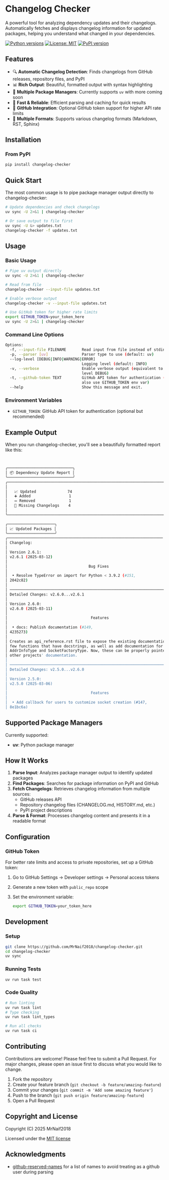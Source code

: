 # Changelog Checker

A powerful tool for analyzing dependency updates and their changelogs. Automatically fetches and displays changelog information for updated packages, helping you understand what changed in your dependencies.

[![Python versions](https://img.shields.io/pypi/pyversions/changelog-checker?style=flat-square)](https://pypi.python.org/pypi/)
[![License: MIT](https://img.shields.io/badge/License-MIT-yellow.svg)](https://opensource.org/licenses/MIT)
[![PyPI version](https://img.shields.io/pypi/v/changelog-checker.svg?style=flat-square)](https://pypi.python.org/pypi/changelog-checker)

## Features

- 🔍 **Automatic Changelog Detection**: Finds changelogs from GitHub releases, repository files, and PyPI
- 📊 **Rich Output**: Beautiful, formatted output with syntax highlighting
- 🔧 **Multiple Package Managers**: Currently supports `uv` with more coming soon
- 🚀 **Fast & Reliable**: Efficient parsing and caching for quick results
- 🔐 **GitHub Integration**: Optional GitHub token support for higher API rate limits
- 📝 **Multiple Formats**: Supports various changelog formats (Markdown, RST, Sphinx)

## Installation

### From PyPI

```bash
pip install changelog-checker
```

## Quick Start

The most common usage is to pipe package manager output directly to changelog-checker:

```bash
# Update dependencies and check changelogs
uv sync -U 2>&1 | changelog-checker

# Or save output to file first
uv sync -U &> updates.txt
changelog-checker -f updates.txt
```

## Usage

### Basic Usage

```bash
# Pipe uv output directly
uv sync -U 2>&1 | changelog-checker

# Read from file
changelog-checker --input-file updates.txt

# Enable verbose output
changelog-checker -v --input-file updates.txt

# Use GitHub token for higher rate limits
export GITHUB_TOKEN=your_token_here
uv sync -U 2>&1 | changelog-checker
```

### Command Line Options

```bash
Options:
  -f, --input-file FILENAME       Read input from file instead of stdin
  -p, --parser [uv]               Parser type to use (default: uv)
  --log-level [DEBUG|INFO|WARNING|ERROR]
                                  Logging level (default: INFO)
  -v, --verbose                   Enable verbose output (equivalent to --log-
                                  level DEBUG)
  -t, --github-token TEXT         GitHub API token for authentication (can
                                  also use GITHUB_TOKEN env var)
  --help                          Show this message and exit.               Show this message and exit
```

### Environment Variables

- `GITHUB_TOKEN`: GitHub API token for authentication (optional but recommended)

## Example Output

When you run changelog-checker, you'll see a beautifully formatted report like this:

```bash


╭─────────────────────────────╮
│ 📦 Dependency Update Report │
╰─────────────────────────────╯
╭──────────────────────────────────────────────────────────────────────────────────────────── Summary ────────────────────────────────────────────────────────────────────────────────────────────╮
│                                                                                                                                                                                                 │
│   📈 Updated              74                                                                                                                                                                    │
│   ➕ Added                 1                                                                                                                                                                    │
│   ➖ Removed               1                                                                                                                                                                    │
│   📝 Missing Changelogs    4                                                                                                                                                                    │
│                                                                                                                                                                                                 │
╰─────────────────────────────────────────────────────────────────────────────────────────────────────────────────────────────────────────────────────────────────────────────────────────────────╯

╭─────────────────────╮
│ 📈 Updated Packages │
╰─────────────────────╯
╭───────────────────────────────────────────────────────────────────── aiohappyeyeballs: 2.4.4 → 2.6.1 (GitHub | Changelog) ──────────────────────────────────────────────────────────────────────╮
│ Changelog:                                                                                                                                                                                      │
│                                                                                                                                                                                                 │
│ Version 2.6.1:                                                                                                                                                                                  │
│ v2.6.1 (2025-03-12)                                                                                                                                                                     │
│                                                                                                                                                                                                 │
│                                    Bug Fixes                                                                                                                                              │
│                                                                                                                                                                                                 │
│  • Resolve TypeError on import for Python < 3.9.2 (#151,                                              │
│ 2042c82)                                                            │
│                                                                                                                                                                                                 │
│ ────────────────────────────────────────────────────────────────────────────────                                                                                                         │
│ Detailed Changes: v2.6.0...v2.6.1                                                         │
│                                                                                                                                                                                                 │
│ Version 2.6.0:                                                                                                                                                                                  │
│ v2.6.0 (2025-03-11)                                                                                                                                                                     │
│                                                                                                                                                                                                 │
│                                     Features                                                                                                                                              │
│                                                                                                                                                                                                 │
│  • docs: Publish documentation (#149,                                                            │
│ 4235273)                                                            │
│                                                                                                                                                                                                 │
│ Creates an api_reference.rst file to expose the existing documentation for the                                                                                                                  │
│ few functions that have docstrings, as well as add documentation for                                                                                                                            │
│ AddrInfoType and SocketFactoryType. Now, these can be properly pointed to by                                                                                                                    │
│ other projects' documentation.                                                                                                                                                                  │
│                                                                                                                                                                                                 │
│ ────────────────────────────────────────────────────────────────────────────────                                                                                                         │
│ Detailed Changes: v2.5.0...v2.6.0                                                         │
│                                                                                                                                                                                                 │
│ Version 2.5.0:                                                                                                                                                                                  │
│ v2.5.0 (2025-03-06)                                                                                                                                                                     │
│                                                                                                                                                                                                 │
│                                     Features                                                                                                                                              │
│                                                                                                                                                                                                 │
│  • Add callback for users to customize socket creation (#147,                                         │
│ 8e1bc6a)                                   
```

## Supported Package Managers

Currently supported:

- **uv**: Python package manager

## How It Works

1. **Parse Input**: Analyzes package manager output to identify updated packages
2. **Find Packages**: Searches for package information on PyPI and GitHub
3. **Fetch Changelogs**: Retrieves changelog information from multiple sources:
   - GitHub releases API
   - Repository changelog files (CHANGELOG.md, HISTORY.md, etc.)
   - PyPI project descriptions
4. **Parse & Format**: Processes changelog content and presents it in a readable format

## Configuration

### GitHub Token

For better rate limits and access to private repositories, set up a GitHub token:

1. Go to GitHub Settings → Developer settings → Personal access tokens
2. Generate a new token with `public_repo` scope
3. Set the environment variable:

   ```bash
   export GITHUB_TOKEN=your_token_here
   ```

## Development

### Setup

```bash
git clone https://github.com/MrNaif2018/changelog-checker.git
cd changelog-checker
uv sync
```

### Running Tests

```bash
uv run task test
```

### Code Quality

```bash
# Run linting
uv run task lint
# Type checking
uv run task lint_types

# Run all checks
uv run task ci
```

## Contributing

Contributions are welcome! Please feel free to submit a Pull Request. For major changes, please open an issue first to discuss what you would like to change.

1. Fork the repository
2. Create your feature branch (`git checkout -b feature/amazing-feature`)
3. Commit your changes (`git commit -m 'Add some amazing feature'`)
4. Push to the branch (`git push origin feature/amazing-feature`)
5. Open a Pull Request

## Copyright and License

Copyright (C) 2025 MrNaif2018

Licensed under the [MIT license](LICENSE)

## Acknowledgments

- [github-reserved-names](https://github.com/Mottie/github-reserved-names) for a list of names to avoid treating as a github user during parsing

